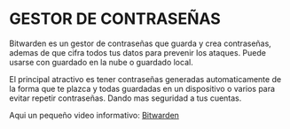 # GESTOR DE CONTRASEÑAS

Bitwarden es un gestor de contraseñas que guarda y crea contraseñas, ademas de que cifra todos tus datos para prevenir los ataques. Puede usarse con guardado en la nube o guardado local.

El principal atractivo es tener contraseñas generadas automaticamente de la forma que te plazca y todas guardadas en un dispositivo o varios para evitar repetir contraseñas. Dando mas seguridad a tus cuentas.

Aqui un pequeño video informativo:
[Bitwarden](https://youtu.be/cwPAsJOBfmg)
